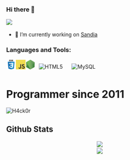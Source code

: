 ### Hi there 👋

<img align="midle" src="https://img.itch.zone/aW1nLzYxNTk1NTQucG5n/original/iOQOV4.png"/>

- 🔭 I’m currently working on [Sandia](https://jack9988dev.itch.io/sandia)


### Languages and Tools:

<img align="left" alt="CSS3" width="26px" src="https://raw.githubusercontent.com/github/explore/80688e429a7d4ef2fca1e82350fe8e3517d3494d/topics/css/css.png" />
<img align="left" alt="JavaScript" width="26px" src="https://raw.githubusercontent.com/github/explore/80688e429a7d4ef2fca1e82350fe8e3517d3494d/topics/javascript/javascript.png" />
<img style="margin: 10px" src="https://profilinator.rishav.dev/skills-assets/html5-original-wordmark.svg" alt="HTML5" height="50" />  
<img style="margin: 10px" src="https://profilinator.rishav.dev/skills-assets/mysql-original-wordmark.svg" alt="MySQL" height="50" />  
<img align="left" alt="Node.js" width="26px" src="https://raw.githubusercontent.com/github/explore/80688e429a7d4ef2fca1e82350fe8e3517d3494d/topics/nodejs/nodejs.png" />

# Programmer since 2011

<img width="964" alt="H4ck0r" src="https://media.giphy.com/media/xT9IgzoKnwFNmISR8I/giphy.gif">

## Github Stats  
<div align="center"><img src="https://github-readme-stats.vercel.app/api?username=boypro8&show_icons=true&count_private=true&hide_border=true" align="center" /></div>  

<div align="center">
<img src="https://komarev.com/ghpvc/?username=Sir-wolf&&style=flat-square" align="center" />
</div>

<br />
<br />
